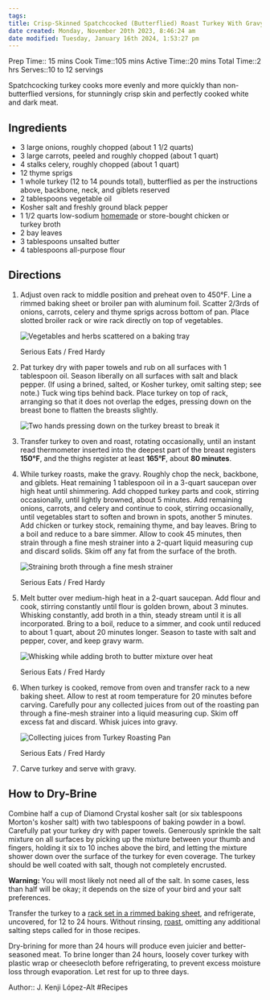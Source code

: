 ```yaml
---
tags: 
title: Crisp-Skinned Spatchcocked (Butterflied) Roast Turkey With Gravy
date created: Monday, November 20th 2023, 8:46:24 am
date modified: Tuesday, January 16th 2024, 1:53:27 pm
---
```

Prep Time:: 15 mins
Cook Time::105 mins
Active Time::20 mins
Total Time::2 hrs
Serves::10 to 12 servings

Spatchcocking turkey cooks more evenly and more quickly than non-butterflied versions, for stunningly crisp skin and perfectly cooked white and dark meat.

## Ingredients

- 3 large onions, roughly chopped (about 1 1/2 quarts)
- 3 large carrots, peeled and roughly chopped (about 1 quart)
- 4 stalks celery, roughly chopped (about 1 quart)
- 12 thyme sprigs
- 1 whole turkey (12 to 14 pounds total), butterflied as per the instructions above, backbone, neck, and giblets reserved
- 2 tablespoons vegetable oil
- Kosher salt and freshly ground black pepper
- 1 1/2 quarts low-sodium [homemade](https://www.seriouseats.com/best-rich-easy-white-chicken-stock-recipe) or store-bought chicken or turkey broth
- 2 bay leaves
- 3 tablespoons unsalted butter
- 4 tablespoons all-purpose flour
    
## Directions

1. Adjust oven rack to middle position and preheat oven to 450°F. Line a rimmed baking sheet or broiler pan with aluminum foil. Scatter 2/3rds of onions, carrots, celery and thyme sprigs across bottom of pan. Place slotted broiler rack or wire rack directly on top of vegetables.
    
    ![Vegetables and herbs scattered on a baking tray](https://www.seriouseats.com/thmb/2hFqQ3XtHsOG_aZ3qlupsROy78s=/1500x0/filters:no_upscale():max_bytes(150000):strip_icc():format(webp)/20221103-Crisp-Skinned-Spatchcocked-Butterflied-Roast-Turkey-With-Gravy-Recipe-FredHardy00-0bf2159c43274febb8f3d6d56935023b.JPG)
    
    Serious Eats / Fred Hardy
    
2. Pat turkey dry with paper towels and rub on all surfaces with 1 tablespoon oil. Season liberally on all surfaces with salt and black pepper. (If using a brined, salted, or Kosher turkey, omit salting step; see note.) Tuck wing tips behind back. Place turkey on top of rack, arranging so that it does not overlap the edges, pressing down on the breast bone to flatten the breasts slightly.
    
    ![Two hands pressing down on the turkey breast to break it](https://www.seriouseats.com/thmb/HhuwB097bcUJIkU8K9vewuLM4SA=/1500x0/filters:no_upscale():max_bytes(150000):strip_icc():format(webp)/20221103-Crisp-Skinned-Spatchcocked-Butterflied-Roast-Turkey-With-Gravy-Recipe-FredHardy01-2870e8db65374ed8810948eae47181a8.JPG)
    
3. Transfer turkey to oven and roast, rotating occasionally, until an instant read thermometer inserted into the deepest part of the breast registers **150°F**, and the thighs register at least **165°F**, about **80 minutes**.
    
4. While turkey roasts, make the gravy. Roughly chop the neck, backbone, and giblets. Heat remaining 1 tablespoon oil in a 3-quart saucepan over high heat until shimmering. Add chopped turkey parts and cook, stirring occasionally, until lightly browned, about 5 minutes. Add remaining onions, carrots, and celery and continue to cook, stirring occasionally, until vegetables start to soften and brown in spots, another 5 minutes. Add chicken or turkey stock, remaining thyme, and bay leaves. Bring to a boil and reduce to a bare simmer. Allow to cook 45 minutes, then strain through a fine mesh strainer into a 2-quart liquid measuring cup and discard solids. Skim off any fat from the surface of the broth.
    
    ![Straining broth through a fine mesh strainer](https://www.seriouseats.com/thmb/Of0tippAS20B4uSEvTaRZjlffjs=/1500x0/filters:no_upscale():max_bytes(150000):strip_icc():format(webp)/20221103-Crisp-Skinned-Spatchcocked-Butterflied-Roast-Turkey-With-Gravy-Recipe-FredHardy02-d51cc9fac67046089f9543dc52321153.JPG)
    
    Serious Eats / Fred Hardy
    
5. Melt butter over medium-high heat in a 2-quart saucepan. Add flour and cook, stirring constantly until flour is golden brown, about 3 minutes. Whisking constantly, add broth in a thin, steady stream until it is all incorporated. Bring to a boil, reduce to a simmer, and cook until reduced to about 1 quart, about 20 minutes longer. Season to taste with salt and pepper, cover, and keep gravy warm.
    
    ![Whisking while adding broth to butter mixture over heat](https://www.seriouseats.com/thmb/Y-vZpZmCKPqb4pjNxHL9OgZH4uw=/1500x0/filters:no_upscale():max_bytes(150000):strip_icc():format(webp)/20221103-Crisp-Skinned-Spatchcocked-Butterflied-Roast-Turkey-With-Gravy-Recipe-FredHardy03-0f366c72f3ee44d592569c851a75fca3.JPG)
    
    Serious Eats / Fred Hardy
    
6. When turkey is cooked, remove from oven and transfer rack to a new baking sheet. Allow to rest at room temperature for 20 minutes before carving. Carefully pour any collected juices from out of the roasting pan through a fine-mesh strainer into a liquid measuring cup. Skim off excess fat and discard. Whisk juices into gravy.
    
    ![Collecting juices from Turkey Roasting Pan](https://www.seriouseats.com/thmb/ssI8SD5uzRb8F953nndz5zdQMXE=/1500x0/filters:no_upscale():max_bytes(150000):strip_icc():format(webp)/20221103-Crisp-Skinned-Spatchcocked-Butterflied-Roast-Turkey-With-Gravy-Recipe-FredHardy04-43f9a0dcbfb743ed82d8fb68e431866c.JPG)
    
    Serious Eats / Fred Hardy 
    
7. Carve turkey and serve with gravy.


## How to Dry-Brine

Combine half a cup of Diamond Crystal kosher salt (or six tablespoons Morton's kosher salt) with two tablespoons of baking powder in a bowl. Carefully pat your turkey dry with paper towels. Generously sprinkle the salt mixture on all surfaces by picking up the mixture between your thumb and fingers, holding it six to 10 inches above the bird, and letting the mixture shower down over the surface of the turkey for even coverage. The turkey should be well coated with salt, though not completely encrusted.

**Warning:** You will most likely not need all of the salt. In some cases, less than half will be okay; it depends on the size of your bird and your salt preferences.

Transfer the turkey to a [rack set in a rimmed baking sheet](https://www.seriouseats.com/why-baking-sheets-and-cooling-racks-arent-just-for-baking), and refrigerate, uncovered, for 12 to 24 hours. Without rinsing, [roast](https://www.seriouseats.com/butterfiled-roast-turkey-with-gravy-recipe), omitting any additional salting steps called for in those recipes.

Dry-brining for more than 24 hours will produce even juicier and better-seasoned meat. To brine longer than 24 hours, loosely cover turkey with plastic wrap or cheesecloth before refrigerating, to prevent excess moisture loss through evaporation. Let rest for up to three days.

Author:: J. Kenji López-Alt
#Recipes